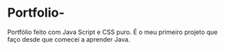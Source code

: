 # Portfolio-
Portfólio feito com Java Script e CSS puro. É o meu primeiro projeto que faço desde que comecei a aprender Java.
